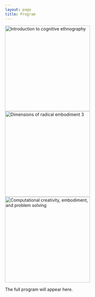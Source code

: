 ```yaml
---
layout: page
title: Program
---
```


<div class="text-center">
  <img src="{{ 'assets/img/cognitive_ethnography_poster.png' | relative_url }}" alt="Introduction to cognitive ethnography" width="280"/>
  <img src="{{ 'assets/img/dre3_poster.png' | relative_url }}" alt="Dimensions of radical embodiment 3" width="280" />
  <img src="{{ 'assets/img/problem_solving_poster.png' | relative_url }}" alt="Computational creativity, embodiment, and problem solving" width="280" />
</div>

The full program will appear here.

